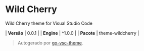 # Wild Cherry

Wild Cherry theme for Visual Studio Code

| **Versão** | 0.0.1 |
| **Engine** | ^1.0.0 |
| **Pacote** | theme-wildcherry |

> Autogerado por [go-vsc-theme](https://github.com/natalbu/go-vsc-theme).
